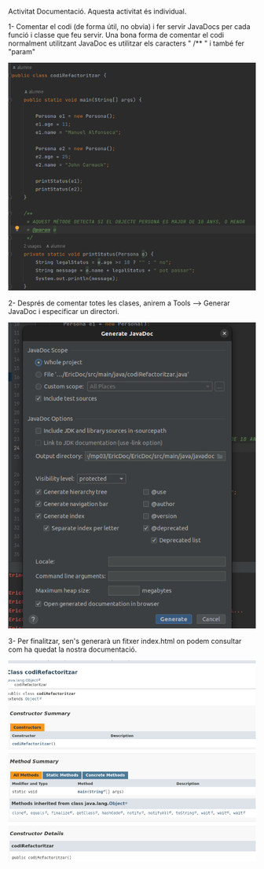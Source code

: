 Activitat Documentació.
Aquesta activitat és individual.


1- Comentar el codi (de forma útil, no obvia) i fer servir JavaDocs per cada funció i classe que feu servir.
Una bona forma de comentar el codi normalment utilitzant JavaDoc es utilitzar els caracters " /** " i també fer "param"

![Alt text](1.png)



2- Després de comentar totes les clases, anirem a Tools --> Generar JavaDoc i especificar un directori.

![Alt text](2.png)

3- Per finalitzar, sen's generarà un fitxer index.html on podem consultar com ha quedat la nostra documentació.

![Alt text](3.png)
